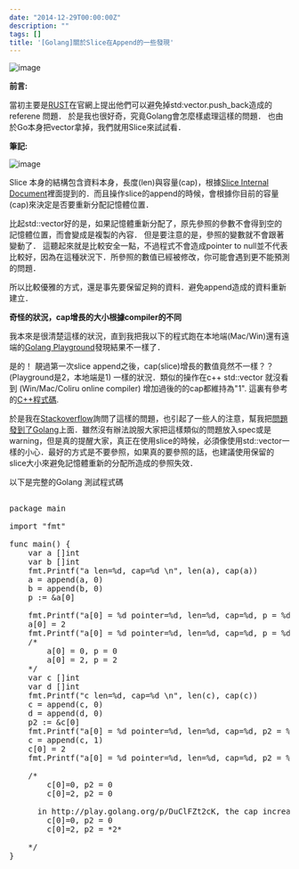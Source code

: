 ```yaml
---
date: "2014-12-29T00:00:00Z"
description: ""
tags: []
title: '[Golang]關於Slice在Append的一些發現'
---
```



![image](http://golang.org/doc/gopher/doc.png)

**前言:**

當初主要是[RUST](http://doc.rust-lang.org/nightly/intro.html#ownership)在官網上提出他們可以避免掉std:vector.push_back造成的referene 問題． 於是我也很好奇，究竟Golang會怎麼樣處理這樣的問題．  也由於Go本身把vector拿掉，我們就用Slice來試試看．


**筆記:**

![image](http://blog.golang.org/go-slices-usage-and-internals_slice-struct.png)

Slice 本身的結構包含資料本身，長度(len)與容量(cap)，根據[Slice Internal Document](http://blog.golang.org/go-slices-usage-and-internals#TOC_4.)裡面提到的．而且操作slice的append的時候，會根據你目前的容量(cap)來決定是否要重新分配記憶體位置．

比起std::vector好的是，如果記憶體重新分配了，原先參照的參數不會得到空的記憶體位置，而會變成是複製的內容． 但是要注意的是，參照的變數就不會跟著變動了． 這聽起來就是比較安全一點，不過程式不會造成pointer to null並不代表比較好，因為在這種狀況下．所參照的數值已經被修改，你可能會遇到更不能預測的問題．

所以比較優雅的方式，還是事先要保留足夠的資料．避免append造成的資料重新建立．


**奇怪的狀況，cap增長的大小根據compiler的不同**

我本來是很清楚這樣的狀況，直到我把我以下的程式跑在本地端(Mac/Win)還有遠端的[Golang Playground](http://play.golang.org/p/T2cotKNMHO)發現結果不一樣了．

是的！ 靚過第一次slice append之後，cap(slice)增長的數值竟然不一樣？？  (Playground是2，本地端是1) 一樣的狀況．類似的操作在c++ std::vector 就沒看到 (Win/Mac/Coliru online compiler) 增加過後的的cap都維持為"1". 這裏有參考的[C++程式碼](http://coliru.stacked-crooked.com/a/8f221d79cab13d87).  

於是我在[Stackoverflow](http://stackoverflow.com/questions/27665669/is-pointer-to-slice-using-reference-or-copy)詢問了這樣的問題，也引起了一些人的注意，幫我把[問題發到了Golang](https://github.com/golang/go/issues/9458)上面．雖然沒有辦法說服大家把這樣類似的問題放入spec或是warning，但是真的提醒大家，真正在使用slice的時候，必須像使用std::vector一樣的小心．最好的方式是不要參照，如果真的要參照的話，也建議使用保留的slice大小來避免記憶體重新的分配所造成的參照失效．


以下是完整的Golang 測試程式碼

<pre class="prettyprint">  
package main
 
import "fmt"
 
func main() {
	var a []int
	var b []int
	fmt.Printf("a len=%d, cap=%d \n", len(a), cap(a))
	a = append(a, 0)
	b = append(b, 0)
	p := &a[0]
	
	fmt.Printf("a[0] = %d pointer=%d, len=%d, cap=%d, p = %d \n", a[0], &a[0], len(a), cap(a), *p)
	a[0] = 2
	fmt.Printf("a[0] = %d pointer=%d, len=%d, cap=%d, p = %d \n", a[0], &a[0], len(a), cap(a), *p)
	/*
		a[0] = 0, p = 0
		a[0] = 2, p = 2
	*/
	var c []int
	var d []int
	fmt.Printf("c len=%d, cap=%d \n", len(c), cap(c))
	c = append(c, 0)
	d = append(d, 0)
	p2 := &c[0]
	fmt.Printf("a[0] = %d pointer=%d, len=%d, cap=%d, p2 = %d \n", c[0], &c[0], len(c), cap(c), *p2)
	c = append(c, 1)
	c[0] = 2
	fmt.Printf("a[0] = %d pointer=%d, len=%d, cap=%d, p2 = %d \n", c[0], &c[0], len(c), cap(c), *p2)

	/* 
		c[0]=0, p2 = 0
		c[0]=2, p2 = 0
	
	  in http://play.golang.org/p/DuClFZt2cK, the cap increasement by machine dependency.
		c[0]=0, p2 = 0
		c[0]=2, p2 = *2*
	  
	*/
}
</pre>
